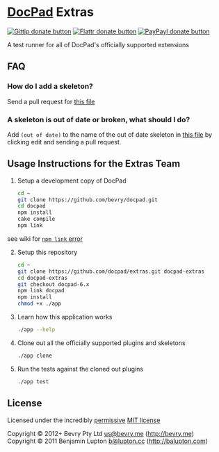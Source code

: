 # [DocPad](http://docpad.org) Extras

<!-- BADGES/ -->


[![Gittip donate button](http://img.shields.io/gittip/docpad.png)](https://www.gittip.com/docpad/ "Donate weekly to this project using Gittip")
[![Flattr donate button](http://img.shields.io/flattr/donate.png?color=yellow)](http://flattr.com/thing/344188/balupton-on-Flattr "Donate monthly to this project using Flattr")
[![PayPayl donate button](http://img.shields.io/paypal/donate.png?color=yellow)](https://www.paypal.com/cgi-bin/webscr?cmd=_s-xclick&hosted_button_id=QB8GQPZAH84N6 "Donate once-off to this project using Paypal")

<!-- /BADGES -->


A test runner for all of DocPad's officially supported extensions


## FAQ

### How do I add a skeleton?

Send a pull request for [this file](https://github.com/docpad/extras/blob/docpad-6.x/exchange.json)

### A skeleton is out of date or broken, what should I do?

Add `(out of date)` to the name of the out of date skeleton in [this file](https://github.com/docpad/extras/blob/docpad-6.x/exchange.json) by clicking edit and sending a pull request.


## Usage Instructions for the Extras Team

1. Setup a development copy of DocPad

	``` bash
	cd ~
	git clone https://github.com/bevry/docpad.git
	cd docpad
	npm install
	cake compile
	npm link
	```
see wiki for [`npm link` error](https://github.com/docpad/extras/wiki/npm-link-error)

2. Setup this repository

	``` bash
	cd ~
	git clone https://github.com/docpad/extras.git docpad-extras
	cd docpad-extras
	git checkout docpad-6.x
	npm link docpad
	npm install
	chmod +x ./app
	```

3. Learn how this application works

	``` bash
	./app --help
	```

4. Clone out all the officially supported plugins and skeletons

	``` bash
	./app clone
	```

5. Run the tests against the cloned out plugins

	``` bash
	./app test
	```

<!-- LICENSE/ -->

## License

Licensed under the incredibly [permissive](http://en.wikipedia.org/wiki/Permissive_free_software_licence) [MIT license](http://creativecommons.org/licenses/MIT/)

Copyright &copy; 2012+ Bevry Pty Ltd <us@bevry.me> (http://bevry.me)
<br/>Copyright &copy; 2011 Benjamin Lupton <b@lupton.cc> (http://balupton.com)

<!-- /LICENSE -->

